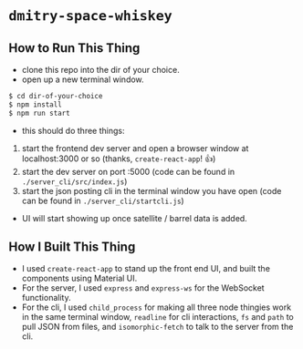 # `dmitry-space-whiskey`

## How to Run This Thing

* clone this repo into the dir of your choice.
* open up a new terminal window.

```sh
$ cd dir-of-your-choice
$ npm install
$ npm run start
```

* this should do three things:
1. start the frontend dev server and open a browser window at localhost:3000 or so (thanks, `create-react-app`! 👍)
2. start the dev server on port :5000 (code can be found in `./server_cli/src/index.js`)
3. start the json posting cli in the terminal window you have open (code can be found in `./server_cli/startcli.js`)

* UI will start showing up once satellite / barrel data is added.

## How I Built This Thing

* I used `create-react-app` to stand up the front end UI, and built the components using Material UI.
* For the server, I used `express` and `express-ws` for the WebSocket functionality.
* For the cli, I used `child_process` for making all three node thingies work in the same terminal window, `readline` for cli interactions, `fs` and `path` to pull JSON from files, and `isomorphic-fetch` to talk to the server from the cli.